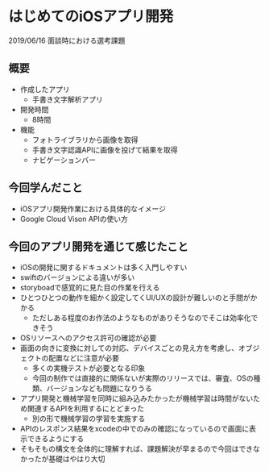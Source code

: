 # はじめてのiOSアプリ開発

2019/06/16 面談時における選考課題

## 概要

- 作成したアプリ
	- 手書き文字解析アプリ
- 開発時間
	- 8時間
- 機能
	- フォトライブラリから画像を取得
	- 手書き文字認識APIに画像を投げて結果を取得
	- ナビゲーションバー


## 今回学んだこと

- iOSアプリ開発作業における具体的なイメージ
- Google Cloud Vison APIの使い方


## 今回のアプリ開発を通じて感じたこと

- iOSの開発に関するドキュメントは多く入門しやすい
- swiftのバージョンによる違いが多い
- storyboadで感覚的に見た目の作業を行える
- ひとつひとつの動作を細かく設定してくUI/UXの設計が難しいのと手間がかかる
	- ただしある程度のお作法のようなものがありそうなのでそこは効率化できそう
- OSリソースへのアクセス許可の確認が必要
- 画面の向きに変換に対しての対応、デバイスごとの見え方を考慮し、オブジェクトの配置などに注意が必要
	- 多くの実機テストが必要となる印象
	- 今回の制作では直接的に関係ないが実際のリリースでは、審査、OSの種類、バージョンなども問題になりうる
- アプリ開発と機械学習を同時に組み込みたかったが機械学習は時間がないため関連するAPIを利用するにとどまった
	- 別の形で機械学習の学習を実施する
- APIのレスポンス結果をxcodeの中でのみの確認になっているので画面に表示できるようにする
- そもそもの構文を全体的に理解すれば、課題解決が早まるので今回はできなかったが基礎はやはり大切
